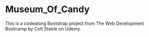 # Museum_Of_Candy
This is a codealong Bootstrap project from The Web Development Bootcamp by Colt Steele on Udemy.
